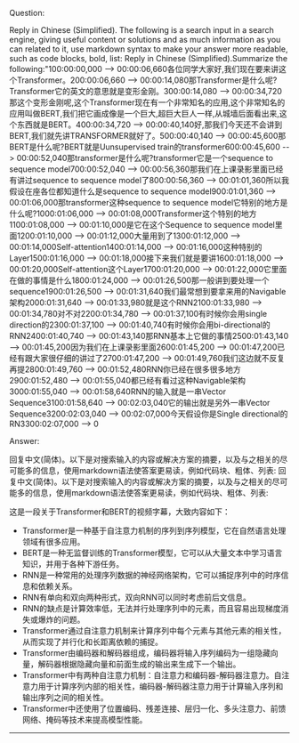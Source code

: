 Question:

Reply in Chinese (Simplified).
The following is a search input in a search engine, giving useful content or solutions and as much information as you can related to it, use markdown syntax to make your answer more readable, such as code blocks, bold, list:
Reply in Chinese (Simplified).Summarize the following:"100:00:00,000 --> 00:00:06,660各位同学大家好,我们现在要来讲这个Transformer。200:00:06,660 --> 00:00:14,080那Transformer是什么呢?Transformer它的英文的意思就是变形金刚。300:00:14,080 --> 00:00:34,720那这个变形金刚呢,这个Transformer现在有一个非常知名的应用,这个非常知名的应用叫做BERT,我们把它画成像是一个巨大,超巨大巨人一样,从城墙后面看出来,这个东西就是BERT。400:00:34,720 --> 00:00:40,140好,那我们今天还不会讲到BERT,我们就先讲TRANSFORMER就好了。500:00:40,140 --> 00:00:45,600那BERT是什么呢?BERT就是Uunsupervised train的transformer600:00:45,600 --> 00:00:52,040那transformer是什么呢?transformer它是一个sequence to sequence model700:00:52,040 --> 00:00:56,360那我们在上课录影里面已经有讲过sequence to sequence model了800:00:56,360 --> 00:01:01,360所以我假设在座各位都知道什么是sequence to sequence model900:01:01,360 --> 00:01:06,000那transformer这种sequence to sequence model它特别的地方是什么呢?1000:01:06,000 --> 00:01:08,000Transformer这个特别的地方1100:01:08,000 --> 00:01:10,000是它在这个Sequence to sequence model里面1200:01:10,000 --> 00:01:12,000大量用到了1300:01:12,000 --> 00:01:14,000Self-attention1400:01:14,000 --> 00:01:16,000这种特别的Layer1500:01:16,000 --> 00:01:18,000接下来我们就是要讲1600:01:18,000 --> 00:01:20,000Self-attention这个Layer1700:01:20,000 --> 00:01:22,000它里面在做的事情是什么1800:01:24,000 --> 00:01:26,500那一般讲到要处理一个sequence1900:01:26,500 --> 00:01:31,640我们最常想到要拿来用的Navigable架构2000:01:31,640 --> 00:01:33,980就是这个RNN2100:01:33,980 --> 00:01:34,780对不对2200:01:34,780 --> 00:01:37,100有时候你会用single direction的2300:01:37,100 --> 00:01:40,740有时候你会用bi-directional的RNN2400:01:40,740 --> 00:01:43,140那RNN基本上它做的事情2500:01:43,140 --> 00:01:45,200因为我们在上课录影里面2600:01:45,200 --> 00:01:47,200已经有跟大家很仔细的讲过了2700:01:47,200 --> 00:01:49,760我们这边就不反复再提2800:01:49,760 --> 00:01:52,480RNN你已经在很多很多地方2900:01:52,480 --> 00:01:55,040都已经有看过这种Navigable架构3000:01:55,040 --> 00:01:58,640RNN的输入就是一串Vector Sequence3100:01:58,640 --> 00:02:03,040它的输出就是另外一串Vector Sequence3200:02:03,040 --> 00:02:07,000今天假设你是Single directional的RN3300:02:07,000 --> 0

Answer:

回复中文(简体)。以下是对搜索输入的内容或解决方案的摘要，以及与之相关的尽可能多的信息，使用markdown语法使答案更易读，例如代码块、粗体、列表:
回复中文(简体)。以下是对搜索输入的内容或解决方案的摘要，以及与之相关的尽可能多的信息，使用markdown语法使答案更易读，例如代码块、粗体、列表:

这是一段关于Transformer和BERT的视频字幕，大致内容如下：

- Transformer是一种基于自注意力机制的序列到序列模型，它在自然语言处理领域有很多应用。
- BERT是一种无监督训练的Transformer模型，它可以从大量文本中学习语言知识，并用于各种下游任务。
- RNN是一种常用的处理序列数据的神经网络架构，它可以捕捉序列中的时序信息和依赖关系。
- RNN有单向和双向两种形式，双向RNN可以同时考虑前后文信息。
- RNN的缺点是计算效率低，无法并行处理序列中的元素，而且容易出现梯度消失或爆炸的问题。
- Transformer通过自注意力机制来计算序列中每个元素与其他元素的相关性，从而实现了并行化和长距离依赖的捕捉。
- Transformer由编码器和解码器组成，编码器将输入序列编码为一组隐藏向量，解码器根据隐藏向量和前面生成的输出来生成下一个输出。
- Transformer中有两种自注意力机制：自注意力和编码器-解码器注意力。自注意力用于计算序列内部的相关性，编码器-解码器注意力用于计算输入序列和输出序列之间的相关性。
- Transformer中还使用了位置编码、残差连接、层归一化、多头注意力、前馈网络、掩码等技术来提高模型性能。

<hr/>

